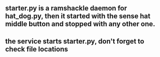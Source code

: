 ## starter.py is a ramshackle daemon for hat_dog.py, then it started with the sense hat middle button and stopped with any other one.

## the service starts starter.py, don't forget to check file locations